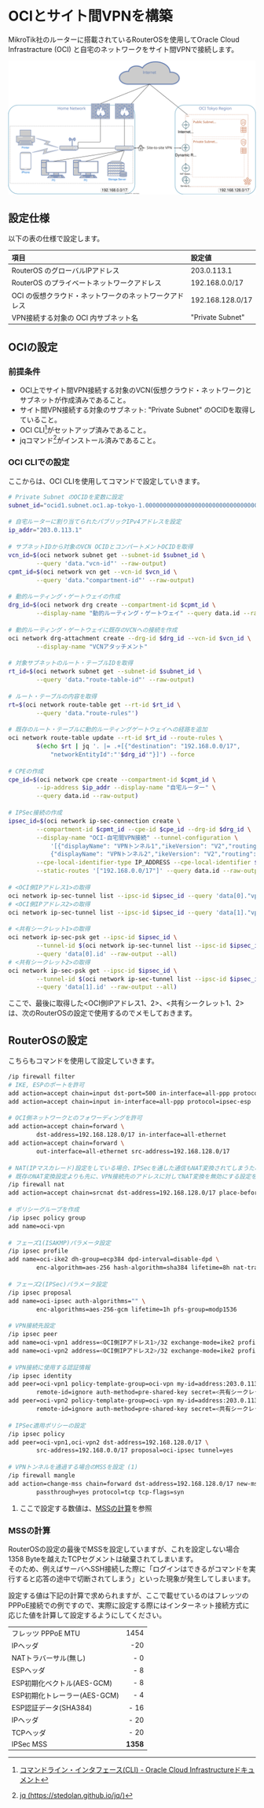# OCIとサイト間VPNを構築

MikroTik社のルーターに搭載されているRouterOSを使用してOracle Cloud Infrastracture (OCI) と自宅のネットワークをサイト間VPNで接続します。  

![](/imgs/routeros_site-to-site_vpn_oci.svg)

## 設定仕様

以下の表の仕様で設定します。

| 項目                                                   | 設定値           |
| :----------------------------------------------------- | :--------------- |
| RouterOS のグローバルIPアドレス                        | 203.0.113.1      |
| RouterOS のプライベートネットワークアドレス            | 192.168.0.0/17   |
| OCI の仮想クラウド・ネットワークのネットワークアドレス | 192.168.128.0/17 |
| VPN接続する対象の OCI 内サブネット名                   | "Private Subnet" |

## OCIの設定

### 前提条件
* OCI上でサイト間VPN接続する対象のVCN(仮想クラウド・ネットワーク)とサブネットが作成済みであること。
* サイト間VPN接続する対象のサブネット: "Private Subnet" のOCIDを取得していること。
* OCI CLI[^2]がセットアップ済みであること。
* jqコマンド[^3]がインストール済みであること。

### OCI CLIでの設定
ここからは、OCI CLIを使用してコマンドで設定していきます。  

``` bash title="OCIでのサイト間VPN構築"
# Private Subnet のOCIDを変数に設定
subnet_id="ocid1.subnet.oc1.ap-tokyo-1.000000000000000000000000000000000000000000000000000000000000"

# 自宅ルーターに割り当てられたパブリックIPv4アドレスを設定
ip_addr="203.0.113.1"

# サブネットIDから対象のVCN OCIDとコンパートメントOCIDを取得
vcn_id=$(oci network subnet get --subnet-id $subnet_id \
		--query 'data."vcn-id"' --raw-output)
cpmt_id=$(oci network vcn get --vcn-id $vcn_id \
		--query 'data."compartment-id"' --raw-output)

# 動的ルーティング・ゲートウェイの作成
drg_id=$(oci network drg create --compartment-id $cpmt_id \
		--display-name "動的ルーティング・ゲートウェイ" --query data.id --raw-output)

# 動的ルーティング・ゲートウェイに既存のVCNへの接続を作成
oci network drg-attachment create --drg-id $drg_id --vcn-id $vcn_id \
		--display-name "VCNアタッチメント" 

# 対象サブネットのルート・テーブルIDを取得
rt_id=$(oci network subnet get --subnet-id $subnet_id \
		--query 'data."route-table-id"' --raw-output)

# ルート・テーブルの内容を取得
rt=$(oci network route-table get --rt-id $rt_id \
		--query 'data."route-rules"')

# 既存のルート・テーブルに動的ルーティングゲートウェイへの経路を追加
oci network route-table update --rt-id $rt_id --route-rules \
		$(echo $rt | jq '. |= .+[{"destination": "192.168.0.0/17",
			"networkEntityId":"'$drg_id'"}]') --force

# CPEの作成
cpe_id=$(oci network cpe create --compartment-id $cpmt_id \
		--ip-address $ip_addr --display-name "自宅ルーター" \
		--query data.id --raw-output)

# IPSec接続の作成
ipsec_id=$(oci network ip-sec-connection create \
		--compartment-id $cpmt_id --cpe-id $cpe_id --drg-id $drg_id \
		--display-name "OCI-自宅間VPN接続" --tunnel-configuration \
			'[{"displayName": "VPNトンネル1","ikeVersion": "V2","routing": "STATIC"},
			{"displayName": "VPNトンネル2","ikeVersion": "V2","routing": "STATIC"}]' \
		--cpe-local-identifier-type IP_ADDRESS --cpe-local-identifier $ip_addr \
		--static-routes '["192.168.0.0/17"]' --query data.id --raw-output)

# <OCI側IPアドレス1>の取得
oci network ip-sec-tunnel list --ipsc-id $ipsec_id --query 'data[0]."vpn-ip"' --all
# <OCI側IPアドレス2>の取得
oci network ip-sec-tunnel list --ipsc-id $ipsec_id --query 'data[1]."vpn-ip"' --all

# <共有シークレット1>の取得
oci network ip-sec-psk get --ipsc-id $ipsec_id \
		--tunnel-id $(oci network ip-sec-tunnel list --ipsc-id $ipsec_id \
		--query 'data[0].id' --raw-output --all)
# <共有シークレット2>の取得
oci network ip-sec-psk get --ipsc-id $ipsec_id \
		--tunnel-id $(oci network ip-sec-tunnel list --ipsc-id $ipsec_id \
		--query 'data[1].id' --raw-output --all)
```

ここで、最後に取得した<OCI側IPアドレス1、2>、<共有シークレット1、2>は、次のRouterOSの設定で使用するのでメモしておきます。  

## RouterOSの設定
こちらもコマンドを使用して設定していきます。  

``` bash title="RouterOSでのサイト間VPN設定"
/ip firewall filter
# IKE, ESPのポートを許可
add action=accept chain=input dst-port=500 in-interface=all-ppp protocol=udp
add action=accept chain=input in-interface=all-ppp protocol=ipsec-esp

# OCI側ネットワークとのフォワーディングを許可
add action=accept chain=forward \
		dst-address=192.168.128.0/17 in-interface=all-ethernet
add action=accept chain=forward \
		out-interface=all-ethernet src-address=192.168.128.0/17

# NAT(IPマスカレード)設定をしている場合、IPSecを通した通信もNAT変換されてしまうため
# 既存のNAT変換設定よりも先に、VPN接続先のアドレスに対してNAT変換を無効にする設定をする
/ip firewall nat
add action=accept chain=srcnat dst-address=192.168.128.0/17 place-before=0

# ポリシーグループを作成
/ip ipsec policy group
add name=oci-vpn

# フェーズ1(ISAKMP)パラメータ設定
/ip ipsec profile
add name=oci-ike2 dh-group=ecp384 dpd-interval=disable-dpd \
		enc-algorithm=aes-256 hash-algorithm=sha384 lifetime=8h nat-traversal=no

# フェーズ2(IPSec)パラメータ設定
/ip ipsec proposal
add name=oci-ipsec auth-algorithms="" \
		enc-algorithms=aes-256-gcm lifetime=1h pfs-group=modp1536

# VPN接続先設定
/ip ipsec peer
add name=oci-vpn1 address=<OCI側IPアドレス1>/32 exchange-mode=ike2 profile=oci-ike2
add name=oci-vpn2 address=<OCI側IPアドレス2>/32 exchange-mode=ike2 profile=oci-ike2

# VPN接続に使用する認証情報
/ip ipsec identity
add peer=oci-vpn1 policy-template-group=oci-vpn my-id=address:203.0.113.1 \
		remote-id=ignore auth-method=pre-shared-key secret=<共有シークレット1>
add peer=oci-vpn2 policy-template-group=oci-vpn my-id=address:203.0.113.1 \
		remote-id=ignore auth-method=pre-shared-key secret=<共有シークレット2>

# IPSec適用ポリシーの設定
/ip ipsec policy
add peer=oci-vpn1,oci-vpn2 dst-address=192.168.128.0/17 \
		src-address=192.168.0.0/17 proposal=oci-ipsec tunnel=yes

# VPNトンネルを通過する場合のMSSを設定 (1)
/ip firewall mangle
add action=change-mss chain=forward dst-address=192.168.128.0/17 new-mss=1358 \
		passthrough=yes protocol=tcp tcp-flags=syn
```

1. ここで設定する数値は、[MSSの計算](#mss)を参照

### MSSの計算
RouterOSの設定の最後でMSSを設定していますが、これを設定しない場合 1358 Byteを越えたTCPセグメントは破棄されてしまいます。  
そのため、例えばサーバへSSH接続した際に「ログインはできるがコマンドを実行すると応答の途中で切断されてしまう」といった現象が発生してしまいます。  


設定する値は下記の計算で求められますが、ここで載せているのはフレッツのPPPoE接続での例ですので、実際に設定する際にはインターネット接続方式に応じた値を計算して設定するようにしてください。

|                              |           |
| :--------------------------- | --------: |
| フレッツ PPPoE MTU           |     1454  |
| IPヘッダ                     |      -20  |
| NATトラバーサル(無し)        |      - 0  |
| ESPヘッダ                    |      - 8  |
| ESP初期化ベクトル(AES-GCM)   |      - 8  |
| ESP初期化トレーラー(AES-GCM) |      - 4  |
| ESP認証データ(SHA384)        |     - 16  |
| IPヘッダ                     |     - 20  |
| TCPヘッダ                    |     - 20  |
| IPSec MSS                    | **1358**  |


[^1]: [サポートされているIPSecパラメータ - Oracle Cloud Infrastructureドキュメント](https://docs.oracle.com/ja-jp/iaas/Content/Network/Reference/supportedIPsecparams.htm)  
[^2]: [コマンドライン・インタフェース(CLI) - Oracle Cloud Infrastructureドキュメント](https://docs.oracle.com/ja-jp/iaas/Content/API/Concepts/cliconcepts.htm)  
[^3]: [jq (https://stedolan.github.io/jq/)](https://stedolan.github.io/jq/)  
